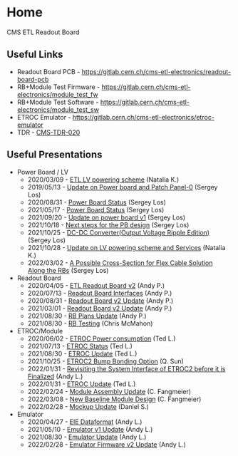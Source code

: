 # Home

CMS ETL Readout Board

## Useful Links

- Readout Board PCB - <https://gitlab.cern.ch/cms-etl-electronics/readout-board-pcb>
- RB+Module Test Firmware - <https://gitlab.cern.ch/cms-etl-electronics/module_test_fw>
- RB+Module Test Software - <https://gitlab.cern.ch/cms-etl-electronics/module_test_sw>
- ETROC Emulator - <https://gitlab.cern.ch/cms-etl-electronics/etroc-emulator>
- TDR - [CMS-TDR-020](https://cds.cern.ch/record/2667167/files/CMS-TDR-020.pdf)

## Useful Presentations

- Power Board / LV
    - 2020/03/09 - [ETL LV powering scheme](https://indico.cern.ch/event/902328/contributions/3798257/attachments/2008611/3355343/2020-03-09_LV_scheme.pdf) (Natalia K.)
    - 2019/05/13 - [Update on Power board and Patch Panel-0](https://indico.cern.ch/event/820512/contributions/3429658/attachments/1842929/3023621/ETL-Cabling-S_Los-May13-2019.pdf) (Sergey Los)
    - 2020/08/31 - [Power Board Status](https://indico.cern.ch/event/950697/contributions/3993988/attachments/2094005/3519146/ETL-PowerConversion-S_Los-Aug31-2020.pdf) (Sergey Los)
    - 2021/05/17 - [Power Board Status](https://indico.cern.ch/event/1039531/contributions/4366460/attachments/2245627/3808234/ETL-MultyChannel-bPOL-Proto-S_Los-May17-2021.pdf) (Sergey Los)
    - 2021/09/20 - [Update on power board v1](https://indico.cern.ch/event/1078196/contributions/4534885/attachments/2312780/3936290/ETL-DC-DC-Converter-S_Los-Sep20-2021.pdf) (Sergey Los)
    - 2021/10/18 - [Next steps for the PB design](https://indico.cern.ch/event/1088033/contributions/4574114/attachments/2329314/3968911/ETL-SingleChannel-DC-DC-Converter-S_Los-Oct04-2021.pdf) (Sergey Los)
    - 2021/10/25 - [DC-DC Converter(Output Voltage Ripple Edition)](https://indico.cern.ch/event/1090414/contributions/4584064/attachments/2333416/3976947/ETL-DC-DC-Converter2-S_Los-Oct25-2021.pdf) (Sergey Los)
    - 2021/10/28 - [Update on LV powering scheme and Services](https://indico.cern.ch/event/1092037/contributions/4592092/attachments/2336204/3982128/2021-10-28_ETL%20integration%20meeting.pdf) (Natalia K.)
    - 2022/03/02 - [A Possible Cross-Section for Flex Cable Solution Along the RBs](/files/ETL-FlexCabling-Option-S_Los-Mar01-2022.pdf) (Sergey Los)
- Readout Board
    - 2020/04/05 - [ETL Readout Board v2](https://indico.cern.ch/event/906805/contributions/3815774/attachments/2016073/3369701/2020-04-05-ETL-RBv2-Boston.pdf) (Andy P.)
    - 2020/07/13 - [Readout Board Interfaces](https://indico.cern.ch/event/939160/contributions/3946133/attachments/2073487/3481402/20200713_readout_board_interfaces.pdf) (Andy P.)
    - 2020/08/31 - [Readout Board v2 Update](https://indico.cern.ch/event/950697/contributions/3993986/attachments/2093983/3519322/20200831_readout_board_v2.pptx.pdf) (Andy P.)
    - 2021/03/01 - [Readout Board v2 Update](https://indico.cern.ch/event/1012776/contributions/4250636/attachments/2199248/3719226/20210301_etl_readout_board.pptx.pdf) (Andy P.)
    - 2021/08/30 - [RB Plans Update](https://indico.cern.ch/event/1070316/contributions/4500707/attachments/2300153/3912329/20210830_etl_rb_plans.pptx.pdf) (Andy P.)
    - 2021/08/30 - [RB Testing](https://indico.cern.ch/event/1070316/contributions/4504116/attachments/2300135/3912296/Readout%20Board%20Status%20Update%208-30-21.pdf) (Chris McMahon)
- ETROC/Module
    - 2020/06/02 - [ETROC Power consumption](https://indico.cern.ch/event/931796/contributions/3915833/attachments/2061731/3458815/ETROC2-power-update-v1.pdf) (Ted L.)
    - 2021/07/13 - [ETROC Status](https://indico.cern.ch/event/1058347/contributions/4450858/attachments/2281282/3877914/ETROC2-status-V1.pdf) (Ted L.)
    - 2021/08/30 - [ETROC Update](https://indico.cern.ch/event/1070316/contributions/4500709/attachments/2300136/3912297/Towards-ETROC2-Aug30-2021.pdf) (Ted L.)
    - 2021/10/25 - [ETROC2 Bump Bonding Option](https://indico.cern.ch/event/1090414/contributions/4584063/attachments/2333913/3977867/20211025_ETROC2BumpPads.pdf) (Q. Sun)
    - 2022/01/31 - [Revisiting the System Interface of ETROC2 before it is Finalized](https://indico.cern.ch/event/1122502/contributions/4712326/attachments/2381992/4070121/ETROC-system-interface-Andy-v6.pdf) (Andy L.)
    - 2022/01/31 - [ETROC Update](https://indico.cern.ch/event/1122502/contributions/4712328/attachments/2382698/4071481/ETROC-status-Jan31-2022.pdf) (Ted L.)
    - 2022/02/24 - [Module Assembly Update](https://indico.cern.ch/event/1113876/contributions/4754101/attachments/2397430/4099437/2022-02-24%20ETL%20modules%20and%20assembly%20meeting%20-%20Module%20Design%20Decision.pdf) (C. Fangmeier)
    - 2022/03/08 - [New Baseline Module Design](https://indico.cern.ch/event/1134373/contributions/4767357/attachments/2404175/4112298/2022-03-08%20TIP%20Meeting%20-%20Module%20Design.pdf) (C. Fangmeier)
    - 2022/02/28 - [Mockup Update](https://indico.cern.ch/event/1133829/contributions/4757782/attachments/2399069/4102365/20220228_etl_readout_board.pptx.pdf) (Daniel S.)
- Emulator
    - 2020/04/27 - [EIE Dataformat](https://indico.cern.ch/event/912420/contributions/3837314/attachments/2026902/3391190/Andy_Liu_-_Emulator_v1.1.pdf) (Andy L.)
    - 2021/05/10 - [Emulator v1 Update](https://indico.cern.ch/event/1037766/contributions/4357988/attachments/2242193/3801880/Emulator%20updates%2020210510%20V3.pdf) (Andy L.)
    - 2021/08/30 - [Emulator Update](https://indico.cern.ch/event/1070316/contributions/4500708/attachments/2300134/3912295/Emulator%20updates%2020210830_v5.pdf) (Andy L.)
    - 2022/02/28 - [Emulator Firmware v2 Update](https://indico.cern.ch/event/1133829/contributions/4757780/attachments/2398940/4102139/Emulator%20status%2020220228%20v3%20-%20Read-Only.pdf) (Andy L.)
